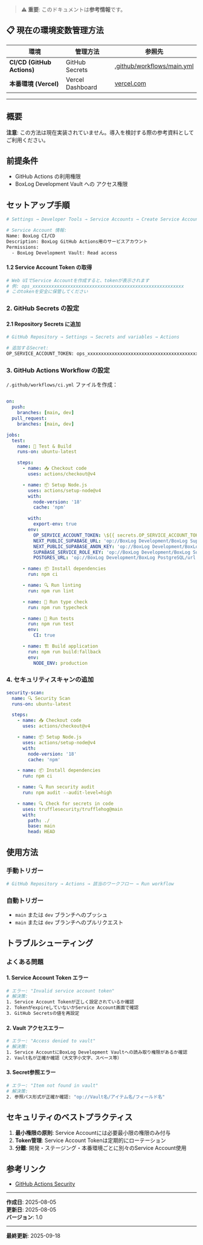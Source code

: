 
> **⚠️ 重要**: このドキュメントは**参考情報**です。

## 📋 現在の環境変数管理方法

| 環境 | 管理方法 | 参照先 |
|------|---------|--------|
| **CI/CD (GitHub Actions)** | GitHub Secrets | [.github/workflows/main.yml](.github/workflows/main.yml) |
| **本番環境 (Vercel)** | Vercel Dashboard | [vercel.com](https://vercel.com) |

---

## 概要


**注意**: この方法は現在実装されていません。導入を検討する際の参考資料としてご利用ください。

## 前提条件

- GitHub Actions の利用権限
- BoxLog Development Vault への アクセス権限

## セットアップ手順



```bash
# Settings → Developer Tools → Service Accounts → Create Service Account

# Service Account 情報:
Name: BoxLog CI/CD
Description: BoxLog GitHub Actions用のサービスアカウント
Permissions:
  - BoxLog Development Vault: Read access
```

#### 1.2 Service Account Token の取得

```bash
# Web UIでService Accountを作成すると、tokenが表示されます
# 例: ops_xxxxxxxxxxxxxxxxxxxxxxxxxxxxxxxxxxxxxxxxxxxxxxxxxxxxxxxx
# このtokenを安全に保管してください
```

### 2. GitHub Secrets の設定

#### 2.1 Repository Secrets に追加

```bash
# GitHub Repository → Settings → Secrets and variables → Actions

# 追加するSecret:
OP_SERVICE_ACCOUNT_TOKEN: ops_xxxxxxxxxxxxxxxxxxxxxxxxxxxxxxxxxxxxxxxxxxxxxxxxxxxxxxxx
```

### 3. GitHub Actions Workflow の設定

`/.github/workflows/ci.yml` ファイルを作成：

```yaml

on:
  push:
    branches: [main, dev]
  pull_request:
    branches: [main, dev]

jobs:
  test:
    name: 🧪 Test & Build
    runs-on: ubuntu-latest

    steps:
      - name: 📥 Checkout code
        uses: actions/checkout@v4

      - name: 📦 Setup Node.js
        uses: actions/setup-node@v4
        with:
          node-version: '18'
          cache: 'npm'

        with:
          export-env: true
        env:
          OP_SERVICE_ACCOUNT_TOKEN: \${{ secrets.OP_SERVICE_ACCOUNT_TOKEN }}
          NEXT_PUBLIC_SUPABASE_URL: 'op://BoxLog Development/BoxLog Supabase/url'
          NEXT_PUBLIC_SUPABASE_ANON_KEY: 'op://BoxLog Development/BoxLog Supabase/anon_key'
          SUPABASE_SERVICE_ROLE_KEY: 'op://BoxLog Development/BoxLog Supabase/service_role_key'
          POSTGRES_URL: 'op://BoxLog Development/BoxLog PostgreSQL/url'

      - name: 📦 Install dependencies
        run: npm ci

      - name: 🔍 Run linting
        run: npm run lint

      - name: 🧪 Run type check
        run: npm run typecheck

      - name: 🧪 Run tests
        run: npm run test
        env:
          CI: true

      - name: 🏗️ Build application
        run: npm run build:fallback
        env:
          NODE_ENV: production
```

### 4. セキュリティスキャンの追加

```yaml
security-scan:
  name: 🔍 Security Scan
  runs-on: ubuntu-latest

  steps:
    - name: 📥 Checkout code
      uses: actions/checkout@v4

    - name: 📦 Setup Node.js
      uses: actions/setup-node@v4
      with:
        node-version: '18'
        cache: 'npm'

    - name: 📦 Install dependencies
      run: npm ci

    - name: 🔍 Run security audit
      run: npm audit --audit-level=high

    - name: 🔍 Check for secrets in code
      uses: trufflesecurity/trufflehog@main
      with:
        path: ./
        base: main
        head: HEAD
```

## 使用方法

### 手動トリガー

```bash
# GitHub Repository → Actions → 該当のワークフロー → Run workflow
```

### 自動トリガー

- `main` または `dev` ブランチへのプッシュ
- `main` または `dev` ブランチへのプルリクエスト

## トラブルシューティング

### よくある問題

#### 1. Service Account Token エラー

```bash
# エラー: "Invalid service account token"
# 解決策:
1. Service Account Tokenが正しく設定されているか確認
2. TokenがexpireしていないかService Account画面で確認
3. GitHub Secretsの値を再設定
```

#### 2. Vault アクセスエラー

```bash
# エラー: "Access denied to vault"
# 解決策:
1. Service AccountにBoxLog Development Vaultへの読み取り権限があるか確認
2. Vault名が正確か確認（大文字小文字、スペース等）
```

#### 3. Secret参照エラー

```bash
# エラー: "Item not found in vault"
# 解決策:
2. 参照パス形式が正確か確認: "op://Vault名/アイテム名/フィールド名"
```

## セキュリティのベストプラクティス

1. **最小権限の原則**: Service Accountには必要最小限の権限のみ付与
2. **Token管理**: Service Account Tokenは定期的にローテーション
4. **分離**: 開発・ステージング・本番環境ごとに別々のService Account使用

## 参考リンク

- [GitHub Actions Security](https://docs.github.com/en/actions/security-guides)

---

**作成日**: 2025-08-05  
**更新日**: 2025-08-05  
**バージョン**: 1.0

---

**最終更新**: 2025-09-18
